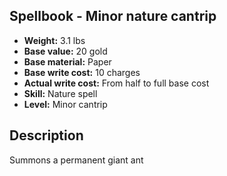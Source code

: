 ## Spellbook - Minor nature cantrip
- **Weight:** 3.1 lbs
- **Base value:** 20 gold
- **Base material:** Paper
- **Base write cost:** 10 charges
- **Actual write cost:** From half to full base cost
- **Skill:** Nature spell
- **Level:** Minor cantrip
## Description
Summons a permanent giant ant
